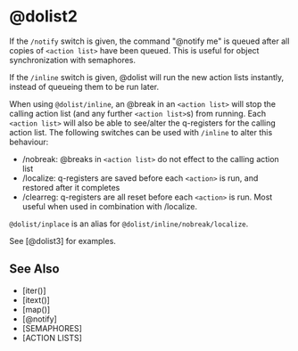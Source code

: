 # @dolist2
If the `/notify` switch is given, the command "@notify me" is queued after all copies of `<action list>` have been queued. This is useful for object synchronization with semaphores.

If the `/inline` switch is given, @dolist will run the new action lists instantly, instead of queueing them to be run later.

When using `@dolist/inline`, an @break in an `<action list>` will stop the calling action list (and any further `<action list>`s) from running. Each `<action list>` will also be able to see/alter the q-registers for the calling action list. The following switches can be used with `/inline` to alter this behaviour:
- /nobreak: @breaks in `<action list>` do not effect to the calling action list
- /localize: q-registers are saved before each `<action>` is run, and restored after it completes
- /clearreg: q-registers are all reset before each `<action>` is run. Most useful when used in combination with /localize.

`@dolist/inplace` is an alias for `@dolist/inline/nobreak/localize`.

See [@dolist3] for examples.

## See Also
- [iter()]
- [itext()]
- [map()]
- [@notify]
- [SEMAPHORES]
- [ACTION LISTS]

